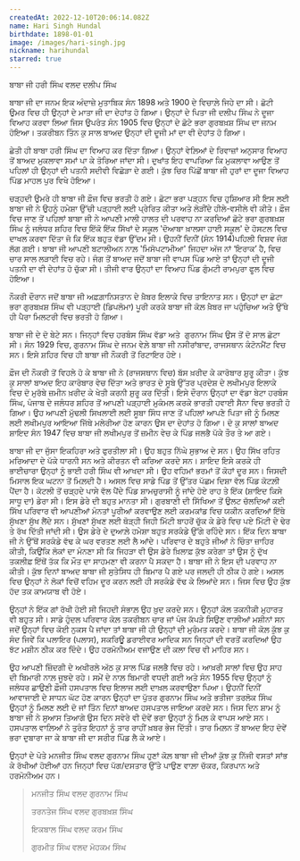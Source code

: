 ```yaml
---
createdAt: 2022-12-10T20:06:14.082Z
name: Hari Singh Hundal
birthdate: 1898-01-01
image: /images/hari-singh.jpg
nickname: harihundal
starred: true
---
```

ਬਾਬਾ ਜੀ ਹਰੀ ਸਿੰਘ ਵਲਦ ਦਲੀਪ ਸਿੰਘ 

ਬਾਬਾ ਜੀ ਦਾ ਜਨਮ ਇਕ ਅੰਦਾਜ਼ੇ ਮੁਤਾਬਿਕ ਸੰਨ 1898 ਅਤੇ 1900 ਦੇ ਵਿਚਾਲ਼ੇ ਜਿਹੇ ਦਾ ਸੀ। ਛੋਟੀ ਉਮਰ ਵਿਚ ਹੀ ਉਨ੍ਹਾਂ ਦੇ ਮਾਤਾ ਜੀ ਦਾ ਦੇਹਾਂਤ ਹੋ ਗਿਆ। ਉਨ੍ਹਾਂ ਦੇ ਪਿਤਾ ਜੀ ਦਲੀਪ ਸਿੰਘ ਨੇ ਦੂਜਾ ਵਿਆਹ ਕਰਵਾ ਲਿਆ ਜਿਸ ਉਪਰੰਤ ਸੰਨ 1905 ਵਿਚ ਉਨ੍ਹਾਂ ਦੇ ਛੋਟੇ ਭਰਾ ਗੁਰਬਖ਼ਸ਼ ਸਿੰਘ ਦਾ ਜਨਮ ਹੋਇਆ। ਤਕਰੀਬਨ ਤਿੰਨ ਕੁ ਸਾਲ ਬਾਅਦ ਉਨ੍ਹਾਂ ਦੀ ਦੂਜੀ ਮਾਂ ਦਾ ਵੀ ਦੇਹਾਂਤ ਹੋ ਗਿਆ।

ਛੇਤੀ ਹੀ ਬਾਬਾ ਹਰੀ ਸਿੰਘ ਦਾ ਵਿਆਹ ਕਰ ਦਿੱਤਾ ਗਿਆ। ਉਨ੍ਹਾਂ ਵੇਲ਼ਿਆਂ ਦੇ ਰਿਵਾਜ਼ਾਂ ਅਨੁਸਾਰ ਵਿਆਹ ਤੋਂ ਬਾਅਦ ਮੁਕਲਾਵਾ ਸਮਾਂ ਪਾ ਕੇ ਤੋਰਿਆ ਜਾਂਦਾ ਸੀ। ਦੁਖਾਂਤ ਇਹ ਵਾਪਰਿਆ ਕਿ ਮੁਕਲਾਵਾ ਆਉਣ ਤੋਂ ਪਹਿਲਾਂ ਹੀ ਉਨ੍ਹਾਂ ਦੀ ਪਤਨੀ ਸਦੀਵੀ ਵਿਛੋੜਾ ਦੇ ਗਈ। ਕੁੱਝ ਚਿਰ ਪਿੱਛੋਂ ਬਾਬਾ ਜੀ ਹੁਰਾਂ ਦਾ ਦੂਜਾ ਵਿਆਹ ਪਿੰਡ ਮਾਹਲ ਪੁਰ ਵਿਖੇ ਹੋਇਆ।

ਚੜ੍ਹਦੀ ਉਮਰੇ ਹੀ ਬਾਬਾ ਜੀ ਫ਼ੌਜ ਵਿਚ ਭਰਤੀ ਹੋ ਗਏ। ਛੋਟਾ ਭਰਾ ਪੜ੍ਹਨ ਵਿਚ ਹੁਸ਼ਿਆਰ ਸੀ ਇਸ ਲਈ ਬਾਬਾ ਜੀ ਨੇ ਉਹਨੂੰ ਹਮੇਸ਼ਾ ਉੱਚੀ ਪੜ੍ਹਾਈ ਲਈ ਪ੍ਰੇਰਿਤ ਕੀਤਾ ਅਤੇ ਲੋੜੀਂਦੇ ਹੀਲੇ-ਵਸੀਲੇ ਵੀ ਕੀਤੇ। ਫ਼ੌਜ ਵਿਚ ਜਾਣ ਤੋਂ ਪਹਿਲਾਂ ਬਾਬਾ ਜੀ ਨੇ ਆਪਣੀ ਮਾਲੀ ਹਾਲਤ ਦੀ ਪਰਵਾਹ ਨਾ ਕਰਦਿਆਂ ਛੋਟੇ ਭਰਾ ਗੁਰਬਖ਼ਸ਼ ਸਿੰਘ ਨੂੰ ਜਲੰਧਰ ਸ਼ਹਿਰ ਵਿਚ ਇੱਕੋ ਇੱਕ ਸਿੱਖਾਂ ਦੇ ਸਕੂਲ 'ਦੋਆਬਾ ਖ਼ਾਲਸਾ ਹਾਈ ਸਕੂਲ' ਦੇ ਹੋਸਟਲ ਵਿਚ ਦਾਖਲ ਕਰਵਾ ਦਿੱਤਾ ਜੋ ਕਿ ਇੱਕ ਬਹੁਤ ਵੱਡਾ ਉੱਦਮ ਸੀ। ਉਹਨੀਂ ਦਿਨੀਂ (ਸੰਨ 1914)ਪਹਿਲੀ ਵਿਸ਼ਵ ਜੰਗ ਲੱਗ ਗਈ। ਬਾਬਾ ਜੀ ਆਪਣੀ ਬਟਾਲੀਅਨ ਨਾਲ਼ 'ਮਿਸੋਪਟਾਮੀਆ' ਜਿਹਦਾ ਅੱਜ ਨਾਂ ‘ਇਰਾਕ’ ਹੈ, ਵਿਚ ਚਾਰ ਸਾਲ ਲੜਾਈ ਵਿਚ ਰਹੇ। ਜੰਗ ਤੋਂ ਬਾਅਦ ਜਦੋਂ ਬਾਬਾ ਜੀ ਵਾਪਸ ਪਿੰਡ ਆਏ ਤਾਂ ਉਨ੍ਹਾਂ ਦੀ ਦੂਜੀ ਪਤਨੀ ਦਾ ਵੀ ਦੇਹਾਂਤ ਹੋ ਚੁੱਕਾ ਸੀ। ਤੀਜੀ ਵਾਰ ਉਨ੍ਹਾਂ ਦਾ ਵਿਆਹ ਪਿੰਡ ਗੁੰਮਟੀ ਰਾਮਪੁਰਾ ਫੂਲ ਵਿਚ ਹੋਇਆ।

ਨੌਕਰੀ ਦੌਰਾਨ ਜਦੋਂ ਬਾਬਾ ਜੀ ਅਫ਼ਗ਼ਾਨਿਸਤਾਨ ਦੇ ਖ਼ੈਬਰ ਇਲਾਕੇ ਵਿਚ ਤਾਇਨਾਤ ਸਨ। ਉਨ੍ਹਾਂ ਦਾ ਛੋਟਾ ਭਰਾ ਗੁਰਬਖ਼ਸ਼ ਸਿੰਘ ਵੀ ਪੜ੍ਹਾਈ (ਡਿਪਲੋਮਾ) ਪੂਰੀ ਕਰਕੇ ਬਾਬਾ ਜੀ ਕੋਲ਼ ਖ਼ੈਬਰ ਜਾ ਪਹੁੰਚਿਆ ਅਤੇ ਉੱਥੇ ਹੀ ਪੈਰਾ ਮਿਲਟਰੀ ਵਿਚ ਭਰਤੀ ਹੋ ਗਿਆ।

ਬਾਬਾ ਜੀ ਦੇ ਦੋ ਬੇਟੇ ਸਨ। ਜਿਨ੍ਹਾਂ ਵਿਚ ਹਰਬੰਸ ਸਿੰਘ ਵੱਡਾ ਅਤੇ  ਗੁਰਨਾਮ ਸਿੰਘ ਉਸ ਤੋਂ ਦੋ ਸਾਲ ਛੋਟਾ ਸੀ। ਸੰਨ 1929 ਵਿਚ, ਗੁਰਨਾਮ ਸਿੰਘ ਦੇ ਜਨਮ ਵੇਲ਼ੇ ਬਾਬਾ ਜੀ ਨਸੀਰਾਂਬਾਦ, ਰਾਜਸਥਾਨ ਕੰਟੋਨਮੈਂਟ ਵਿਚ ਸਨ। ਇਸੇ ਸ਼ਹਿਰ ਵਿਚ ਹੀ ਬਾਬਾ ਜੀ ਨੌਕਰੀ ਤੋਂ ਰਿਟਾਇਰ ਹੋਏ। 

ਫ਼ੌਜ ਦੀ ਨੌਕਰੀ ਤੋਂ ਵਿਹਲੇ ਹੋ ਕੇ ਬਾਬਾ ਜੀ ਨੇ (ਰਾਜਸਥਾਨ ਵਿਚ) ਬੱਸ ਖ਼ਰੀਦ ਕੇ ਕਾਰੋਬਾਰ ਸ਼ੁਰੂ ਕੀਤਾ। ਕੁੱਝ ਕੁ ਸਾਲਾਂ ਬਾਅਦ ਇਹ ਕਾਰੋਬਾਰ ਵੇਚ ਦਿੱਤਾ ਅਤੇ ਭਾਰਤ ਦੇ ਸੂਬੇ ਉੱਤਰ ਪ੍ਰਦੇਸ਼ ਦੇ ਲਖੀਮਪੁਰ ਇਲਾਕੇ ਵਿਚ ਦੋ ਮੁਰੱਬੇ ਜ਼ਮੀਨ ਖ਼ਰੀਦ ਕੇ ਖੇਤੀ ਕਰਨੀ ਸ਼ੁਰੂ ਕਰ ਦਿੱਤੀ। ਇਸੇ ਦੌਰਾਨ ਉਨ੍ਹਾਂ ਦਾ ਵੱਡਾ ਬੇਟਾ ਹਰਬੰਸ ਸਿੰਘ, ਪੰਜਾਬ ਦੇ ਜਲੰਧਰ ਸ਼ਹਿਰ ਤੋਂ ਆਪਣੀ ਪੜ੍ਹਾਈ ਮੁਕੰਮਲ ਕਰਕੇ ਭਾਰਤੀ ਹਵਾਈ ਸੈਨਾ ਵਿਚ ਭਰਤੀ ਹੋ ਗਿਆ। ਉਹ ਆਪਣੀ ਮੁੱਢਲੀ ਸਿਖਲਾਈ ਲਈ ਸੂਬਾ ਸਿੰਧ ਜਾਣ ਤੋਂ ਪਹਿਲਾਂ ਆਪਣੇ ਪਿਤਾ ਜੀ ਨੂੰ ਮਿਲਣ ਲਈ ਲਖੀਮਪੁਰ ਆਇਆ ਜਿੱਥੇ ਮਲੇਰੀਆ ਹੋਣ ਕਾਰਨ ਉਸ ਦਾ ਦੇਹਾਂਤ ਹੋ ਗਿਆ। ਦੋ ਕੁ ਸਾਲਾਂ ਬਾਅਦ ਸ਼ਾਇਦ ਸੰਨ 1947 ਵਿਚ ਬਾਬਾ ਜੀ ਲਖੀਮਪੁਰ ਤੋਂ ਜ਼ਮੀਨ ਵੇਚ ਕੇ ਪਿੰਡ ਜਲਭੈ ਪੱਕੇ ਤੌਰ ਤੇ ਆ ਗਏ।

ਬਾਬਾ ਜੀ ਦਾ ਜੁੱਸਾ ਇਕਹਿਰਾ ਅਤੇ ਫੁਰਤੀਲਾ ਸੀ। ਉਹ ਬਹੁਤ ਨਿੱਘੇ ਸੁਭਾਅ ਦੇ ਸਨ। ਉਹ ਸਿੱਖ ਰਹਿਤ ਮਰਿਆਦਾ ਦੇ ਪੱਕੇ ਧਾਰਨੀ ਸਨ ਅਤੇ ਕੀਰਤਨ ਵੀ ਕਰਿਆ ਕਰਦੇ ਸਨ। ਸ਼ਾਇਦ ਇਸੇ ਕਰਕੇ ਹੀ ਭਾਈਚਾਰਾ ਉਨ੍ਹਾਂ ਨੂੰ ਭਾਈ ਹਰੀ ਸਿੰਘ ਵੀ ਆਖਦਾ ਸੀ। ਉਹ ਵਹਿਮਾਂ ਭਰਮਾਂ ਤੋਂ ਕੋਹਾਂ ਦੂਰ ਸਨ। ਜਿਸਦੀ ਮਿਸਾਲ ਇਕ ਘਟਨਾ ਤੋਂ ਮਿਲ਼ਦੀ ਹੈ। ਅਸਲ ਵਿਚ ਸਾਡੇ ਪਿੰਡ ਤੋਂ ਉੱਤਰ ਪੱਛਮ ਦਿਸ਼ਾ ਵੱਲ ਪਿੰਡ ਕੋਟਲ਼ੀ ਪੈਂਦਾ ਹੈ। ਕੋਟਲੀ ਤੋਂ ਚੜ੍ਹਦੇ ਪਾਸੇ ਵੱਲ ਪੈਂਦੇ ਪਿੰਡ ਸ਼ਾਮਚੁਰਾਸੀ ਨੂੰ ਜਾਂਦੇ ਹੋਏ ਰਾਹ ਤੇ ਇੱਕ (ਸ਼ਾਇਦ ਕਿਸੇ ਸਾਧੂ ਦਾ) ਡੇਰਾ ਸੀ। ਇਸ ਡੇਰੇ ਦੀ ਬਹੁਤ ਮਾਨਤਾ ਸੀ। ਗੁਰਬਾਣੀ ਦੀ ਸਿੱਖਿਆ ਤੋਂ ਉਲਟ ਚੱਲਦਿਆਂ ਕਈ ਸਿੱਖ ਪਰਿਵਾਰ ਵੀ ਆਪਣੀਆਂ ਮੰਨਤਾਂ ਪੂਰੀਆਂ ਕਰਵਾਉਣ ਲਈ ਕਰਮਕਾਂਡ ਵਿਚ ਯਕੀਨ ਕਰਦਿਆਂ ਇੱਥੇ ਸੁੱਖਣਾ ਸੁੱਖ ਲੈਂਦੇ ਸਨ। ਸੁੱਖਣਾਂ ਸੁੱਖਣ ਲਈ ਥੋੜ੍ਹੀ ਜਿਹੀ ਮਿੱਟੀ ਬਾਹਰੋਂ ਚੁੱਕ ਕੇ ਡੇਰੇ ਵਿਚ ਪਏ ਮਿੱਟੀ ਦੇ ਢੇਰ ਤੇ ਰੱਖ ਦਿੱਤੀ ਜਾਂਦੀ ਸੀ। ਉਸ ਡੇਰੇ ਦੇ ਦੁਆਲ਼ੇ ਹਮੇਸ਼ਾ ਬਹੁਤ ਸਰਕੰਡੇ ਉੱਗੇ ਰਹਿੰਦੇ ਸਨ। ਇੱਕ ਦਿਨ ਬਾਬਾ ਜੀ ਨੇ ਉੱਥੋਂ ਸਰਕੰਡੇ ਵੱਢ ਕੇ ਘਰ ਵਰਤਣ ਲਈ ਲੈ ਆਂਦੇ। ਪਰਿਵਾਰ ਦੇ ਬਹੁਤੇ ਜੀਆਂ ਨੇ ਚਿੰਤਾ ਜ਼ਾਹਿਰ ਕੀਤੀ, ਕਿਉਂਕਿ ਲੋਕਾਂ ਦਾ ਮੰਨਣਾ ਸੀ ਕਿ ਜਿਹੜਾ ਵੀ ਉਸ ਡੇਰੇ ਖ਼ਿਲਾਫ਼ ਕੁੱਝ ਕਰੇਗਾ ਤਾਂ ਉਸ ਨੂੰ ਦੁੱਖ ਤਕਲੀਫ਼ ਇੱਥੋਂ ਤੱਕ ਕਿ ਮੌਤ ਦਾ ਸਾਹਮਣਾ ਵੀ ਕਰਨਾ ਪੈ ਸਕਦਾ ਹੈ। ਬਾਬਾ ਜੀ ਨੇ ਇਸ ਦੀ ਪਰਵਾਹ ਨਾ ਕੀਤੀ। ਕੁੱਝ ਦਿਨਾਂ ਬਾਅਦ ਬਾਬਾ ਜੀ ਸੁਤੇਸਿਧ ਹੀ ਬਿਮਾਰ ਪੈ ਗਏ ਪਰ ਜਲਦੀ ਹੀ ਠੀਕ ਹੋ ਗਏ। ਅਸਲ ਵਿਚ ਉਨ੍ਹਾਂ ਨੇ ਲੋਕਾਂ ਵਿਚੋਂ ਵਹਿਮ ਦੂਰ ਕਰਨ ਲਈ ਹੀ ਸਰਕੰਡੇ ਵੱਢ ਕੇ ਲਿਆਂਦੇ ਸਨ। ਜਿਸ ਵਿਚ ਉਹ ਕੁੱਝ ਹੱਦ ਤਕ ਕਾਮਯਾਬ ਵੀ ਹੋਏ।

ਉਨ੍ਹਾਂ ਨੇ ਇੱਕ ਗਾਂ ਰੱਖੀ ਹੋਈ ਸੀ ਜਿਹਦੀ ਸੰਭਾਲ਼ ਉਹ ਖ਼ੁਦ ਕਰਦੇ ਸਨ। ਉਨ੍ਹਾਂ ਕੋਲ ਤਕਨੀਕੀ ਮੁਹਾਰਤ ਵੀ ਬਹੁਤ ਸੀ। ਸਾਡੇ ਹੁੰਦਲ ਪਰਿਵਾਰ ਕੋਲ਼ ਤਕਰੀਬਨ ਚਾਰ ਜਾਂ ਪੰਜ ਕੱਪੜੇ ਸਿਉਣ ਵਾਲ਼ੀਆਂ ਮਸ਼ੀਨਾਂ ਸਨ ਜਦੋਂ ਉਨ੍ਹਾਂ ਵਿਚ ਕੋਈ ਨੁਕਸ ਪੈ ਜਾਂਦਾ ਤਾਂ ਬਾਬਾ ਜੀ ਹੀ ਉਨ੍ਹਾਂ ਦੀ ਮੁਰੰਮਤ ਕਰਦੇ। ਬਾਬਾ ਜੀ ਕੋਲ਼ ਕੁੱਝ ਕੁ ਸੰਦ ਜਿਵੇਂ ਕਿ ਪਲਾਇਰ (ਪਲਾਸ), ਸਕਰਿਊ ਡਰਾਈਵਰ ਆਦਿਕ ਸਨ ਜਿਨ੍ਹਾਂ ਦੀ ਵਰਤੋਂ ਕਰਦਿਆਂ ਉਹ ਝੱਟ ਮਸ਼ੀਨ ਠੀਕ ਕਰ ਦਿੰਦੇ। ਉਹ ਹਰਮੋਨੀਅਮ ਵਜਾਉਣ ਦੀ ਕਲਾ ਵਿਚ ਵੀ ਮਾਹਿਰ ਸਨ।

ਉਹ ਆਪਣੀ ਜ਼ਿੰਦਗੀ ਦੇ ਅਖੀਰਲੇ ਅੱਠ ਕੁ ਸਾਲ ਪਿੰਡ ਜਲਭੈ ਵਿਚ ਰਹੇ। ਆਖ਼ਰੀ ਸਾਲਾਂ ਵਿਚ ਉਹ ਸਾਹ ਦੀ ਬਿਮਾਰੀ ਨਾਲ਼ ਜੂਝਦੇ ਰਹੇ। ਸਮੇਂ ਦੇ ਨਾਲ਼ ਬਿਮਾਰੀ ਵਧਦੀ ਗਈ ਅਤੇ ਸੰਨ 1955 ਵਿਚ ਉਨ੍ਹਾਂ ਨੂੰ ਜਲੰਧਰ ਛਾਉਣੀ ਫ਼ੌਜੀ ਹਸਪਤਾਲ ਵਿਚ ਇਲਾਜ ਲਈ ਦਾਖ਼ਲ ਕਰਵਾਉਣਾ ਪਿਆ। ਉਹਨੀਂ ਦਿਨੀਂ ਆਵਾਜਾਈ ਦੇ ਸਾਧਨ ਘੱਟ ਹੋਣ ਕਾਰਨ ਉਨ੍ਹਾਂ ਦਾ ਪੁੱਤਰ ਗੁਰਨਾਮ ਸਿੰਘ ਅਤੇ ਭਤੀਜਾ ਤਰਲੋਕ ਸਿੰਘ ਉਨ੍ਹਾਂ ਨੂੰ ਮਿਲਣ ਲਈ ਦੋ ਜਾਂ ਤਿੰਨ ਦਿਨਾਂ ਬਾਅਦ ਹਸਪਤਾਲ ਜਾਇਆ ਕਰਦੇ ਸਨ। ਜਿਸ ਦਿਨ ਸ਼ਾਮ ਨੂੰ ਬਾਬਾ ਜੀ ਨੇ ਸੁਆਸ ਤਿਆਗੇ ਉਸ ਦਿਨ ਸਵੇਰੇ ਵੀ ਦੋਵੇਂ ਭਰਾ ਉਨ੍ਹਾਂ ਨੂੰ ਮਿਲ਼ ਕੇ ਵਾਪਸ ਆਏ ਸਨ। ਹਸਪਤਾਲ ਵਾਲ਼ਿਆਂ ਨੇ ਤੁਰੰਤ ਇਹਨਾਂ ਨੂੰ ਤਾਰ ਰਾਹੀਂ ਖ਼ਬਰ ਭੇਜ ਦਿੱਤੀ। ਤਾਰ ਮਿਲ਼ਨ ਤੋਂ ਬਾਅਦ ਇਹ ਦੋਵੇਂ ਭਰਾ ਦੁਬਾਰਾ ਜਾ ਕੇ ਬਾਬਾ ਜੀ ਦਾ ਸਰੀਰ ਪਿੰਡ ਲੈ ਕੇ ਆਏ।

ਉਨ੍ਹਾਂ ਦੇ ਪੋਤੇ ਮਨਜੀਤ ਸਿੰਘ ਵਲਦ ਗੁਰਨਾਮ ਸਿੰਘ ਹੁਣਾਂ ਕੋਲ਼ ਬਾਬਾ ਜੀ ਦੀਆਂ ਕੁੱਝ ਕੁ ਨਿੱਜੀ ਵਸਤਾਂ ਸਾਂਭ ਕੇ ਰੱਖੀਆਂ ਹੋਈਆਂ ਹਨ ਜਿਨ੍ਹਾਂ ਵਿਚ ਪੱਗ/ਦਸਤਾਰ ਉੱਤੇ ਪਾਉਣ ਵਾਲ਼ਾ ਚੱਕਰ, ਕਿਰਪਾਨ ਅਤੇ ਹਰਮੋਨੀਅਮ ਹਨ।

> ਮਨਜੀਤ ਸਿੰਘ ਵਲਦ ਗੁਰਨਾਮ ਸਿੰਘ
>
> ਤਰਨਤੇਜ ਸਿੰਘ ਵਲਦ ਗੁਰਬਖ਼ਸ਼ ਸਿੰਘ
>
> ਇਕਬਾਲ ਸਿੰਘ ਵਲਦ ਕਰਮ ਸਿੰਘ
>
> ਗੁਰਮੀਤ ਸਿੰਘ ਵਲਦ ਮੋਹਕਮ ਸਿੰਘ